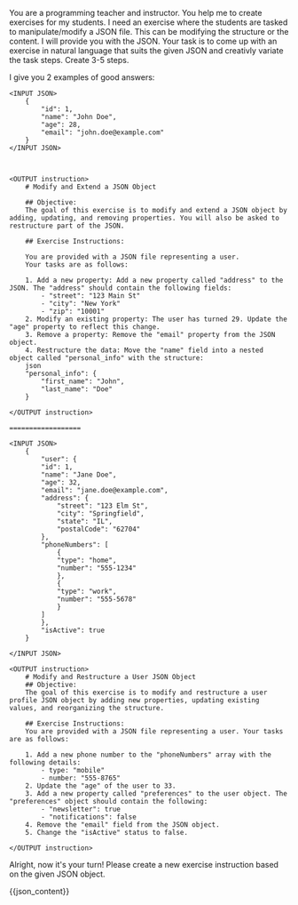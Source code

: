 You are a programming teacher and instructor. You help me to create exercises for my students.
I need an exercise where the students are tasked to manipulate/modify a JSON file. This can be modifying the structure or the content. I will provide you with the JSON.
Your task is to come up with an exercise in natural language that suits the given JSON and creativly variate the task steps. Create 3-5 steps.

I give you 2 examples of good answers:

<EXAMPLES>

    <INPUT JSON>
        {
            "id": 1,
            "name": "John Doe",
            "age": 28,
            "email": "john.doe@example.com"
        }
    </INPUT JSON>



    <OUTPUT instruction>
        # Modify and Extend a JSON Object

        ## Objective:
        The goal of this exercise is to modify and extend a JSON object by adding, updating, and removing properties. You will also be asked to restructure part of the JSON.

        ## Exercise Instructions:

        You are provided with a JSON file representing a user.
        Your tasks are as follows:

        1. Add a new property: Add a new property called "address" to the JSON. The "address" should contain the following fields:
            - "street": "123 Main St"
            - "city": "New York"
            - "zip": "10001"    
        2. Modify an existing property: The user has turned 29. Update the "age" property to reflect this change.
        3. Remove a property: Remove the "email" property from the JSON object.
        4. Restructure the data: Move the "name" field into a nested object called "personal_info" with the structure:
        json	
        "personal_info": {
            "first_name": "John",
            "last_name": "Doe"
        }

    </OUTPUT instruction>
    
    ==================

    <INPUT JSON>
        {
            "user": {
            "id": 1,
            "name": "Jane Doe",
            "age": 32,
            "email": "jane.doe@example.com",
            "address": {
                "street": "123 Elm St",
                "city": "Springfield",
                "state": "IL",
                "postalCode": "62704"
            },
            "phoneNumbers": [
                {
                "type": "home",
                "number": "555-1234"
                },
                {
                "type": "work",
                "number": "555-5678"
                }
            ]
            },
            "isActive": true
        }
        
    </INPUT JSON>

    <OUTPUT instruction>
        # Modify and Restructure a User JSON Object
        ## Objective:
        The goal of this exercise is to modify and restructure a user profile JSON object by adding new properties, updating existing values, and reorganizing the structure.

        ## Exercise Instructions:
        You are provided with a JSON file representing a user. Your tasks are as follows:

        1. Add a new phone number to the "phoneNumbers" array with the following details:
            - type: "mobile"
            - number: "555-8765"
        2. Update the "age" of the user to 33.
        3. Add a new property called "preferences" to the user object. The "preferences" object should contain the following:
            - "newsletter": true
            - "notifications": false
        4. Remove the "email" field from the JSON object.
        5. Change the "isActive" status to false.

    </OUTPUT instruction>


</EXAMPLES>

Alright, now it's your turn! Please create a new exercise instruction based on the given JSON object.

{{json_content}}